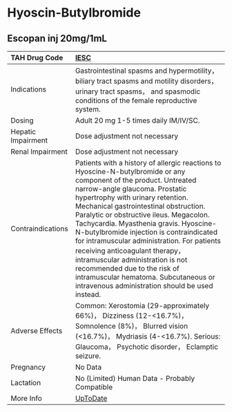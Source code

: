 # Hyoscin-Butylbromide

## Escopan inj 20mg/1mL

| TAH Drug Code      | [IESC](https://www.tahsda.org.tw/drugs/hissearch.php?drug_code=IESC)                                                                                                                                                                                                                                                                                                                                                                                                                                                                                                                                             |
|:-------------------|:-----------------------------------------------------------------------------------------------------------------------------------------------------------------------------------------------------------------------------------------------------------------------------------------------------------------------------------------------------------------------------------------------------------------------------------------------------------------------------------------------------------------------------------------------------------------------------------------------------------------|
| Indications        | Gastrointestinal spasms and hypermotility， biliary tract spasms and motility disorders， urinary tract spasms， and spasmodic conditions of the female reproductive system.                                                                                                                                                                                                                                                                                                                                                                                                                                     |
| Dosing             | Adult 20 mg 1-5 times daily IM/IV/SC.                                                                                                                                                                                                                                                                                                                                                                                                                                                                                                                                                                            |
| Hepatic Impairment | Dose adjustment not necessary                                                                                                                                                                                                                                                                                                                                                                                                                                                                                                                                                                                    |
| Renal Impairment   | Dose adjustment not necessary                                                                                                                                                                                                                                                                                                                                                                                                                                                                                                                                                                                    |
| Contraindications  | Patients with a history of allergic reactions to Hyoscine-N-butylbromide or any component of the product. Untreated narrow-angle glaucoma. Prostatic hypertrophy with urinary retention. Mechanical gastrointestinal obstruction. Paralytic or obstructive ileus. Megacolon. Tachycardia. Myasthenia gravis. Hyoscine-N-butylbromide injection is contraindicated for intramuscular administration. For patients receiving anticoagulant therapy， intramuscular administration is not recommended due to the risk of intramuscular hematoma. Subcutaneous or intravenous administration should be used instead. |
| Adverse Effects    | Common: Xerostomia (29-approximately 66%)， Dizziness (12-<16.7%)， Somnolence (8%)， Blurred vision (<16.7%)， Mydriasis (4-<16.7%). Serious: Glaucoma， Psychotic disorder， Eclamptic seizure.                                                                                                                                                                                                                                                                                                                                                                                                                |
| Pregnancy          | No Data                                                                                                                                                                                                                                                                                                                                                                                                                                                                                                                                                                                                          |
| Lactation          | No (Limited) Human Data - Probably Compatible                                                                                                                                                                                                                                                                                                                                                                                                                                                                                                                                                                    |
| More Info          | [UpToDate](https://www.uptodate.com/contents/hyoscin-butylbromide-drug-information)                                                                                                                                                                                                                                                                                                                                                                                                                                                                                                                              |

